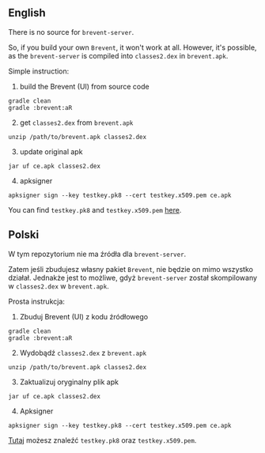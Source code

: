 ## English 

There is no source for `brevent-server`.

So, if you build your own `Brevent`, it won't work at all.
However, it's possible, as the `brevent-server` is compiled into `classes2.dex` in `brevent.apk`.

Simple instruction:

1. build the Brevent (UI) from source code

```
gradle clean
gradle :brevent:aR
```

2. get `classes2.dex` from `brevent.apk`

```
unzip /path/to/brevent.apk classes2.dex
```

3. update original apk

```
jar uf ce.apk classes2.dex
```

4. apksigner

```
apksigner sign --key testkey.pk8 --cert testkey.x509.pem ce.apk
```

You can find `testkey.pk8` and `testkey.x509.pem` [here](https://github.com/android/platform_build/blob/master/target/product/security/).

## Polski

W tym repozytorium nie ma źródła dla `brevent-server`.

Zatem jeśli zbudujesz własny pakiet `Brevent`, nie będzie on mimo wszystko działał.
Jednakże jest to możliwe, gdyż `brevent-server` został skompilowany w `classes2.dex` w `brevent.apk`.

Prosta instrukcja:

1. Zbuduj Brevent (UI) z kodu źródłowego

```
gradle clean
gradle :brevent:aR
```

2. Wydobądź `classes2.dex` z `brevent.apk`

```
unzip /path/to/brevent.apk classes2.dex
```

3. Zaktualizuj oryginalny plik apk

```
jar uf ce.apk classes2.dex
```

4. Apksigner

```
apksigner sign --key testkey.pk8 --cert testkey.x509.pem ce.apk
```

[Tutaj](https://github.com/android/platform_build/blob/master/target/product/security/) możesz znaleźć `testkey.pk8` oraz `testkey.x509.pem`.
